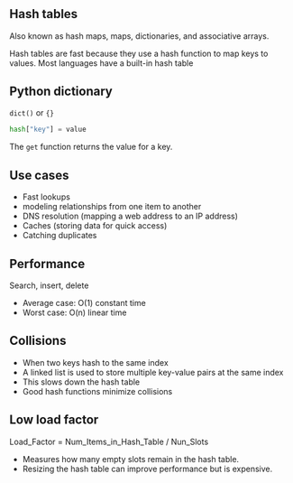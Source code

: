 #

## Hash tables

Also known as hash maps, maps, dictionaries, and associative arrays.

Hash tables are fast because they use a hash function to map keys to values. Most languages have a built-in hash table

## Python dictionary

`dict()` or `{}`

```python
hash["key"] = value
```

The `get` function returns the value for a key.

## Use cases

- Fast lookups
- modeling relationships from one item to another
- DNS resolution (mapping a web address to an IP address)
- Caches (storing data for quick access)
- Catching duplicates

## Performance

Search, insert, delete

- Average case: O(1) constant time
- Worst case: O(n) linear time

## Collisions

- When two keys hash to the same index
- A linked list is used to store multiple key-value pairs at the same index
- This slows down the hash table
- Good hash functions minimize collisions

## Low load factor

Load_Factor = Num_Items_in_Hash_Table / Nun_Slots

- Measures how many empty slots remain in the hash table.
- Resizing the hash table can improve performance but is expensive.
